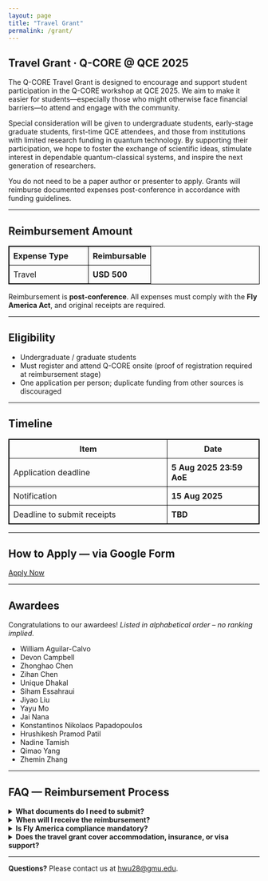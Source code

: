 ```yaml
---
layout: page
title: "Travel Grant"
permalink: /grant/
---
```


## Travel Grant · Q-CORE @ QCE 2025

The Q-CORE Travel Grant is designed to encourage and support student participation in the Q-CORE workshop at QCE 2025. We aim to make it easier for students—especially those who might otherwise face financial barriers—to attend and engage with the community.

Special consideration will be given to undergraduate students, early-stage graduate students, first-time QCE attendees, and those from institutions with limited research funding in quantum technology. By supporting their participation, we hope to foster the exchange of scientific ideas, stimulate interest in dependable quantum-classical systems, and inspire the next generation of researchers.

You do not need to be a paper author or presenter to apply. Grants will reimburse documented expenses post-conference in accordance with funding guidelines.

---

## Reimbursement Amount

<table style="border: 1px solid #000; border-collapse: collapse;">
  <thead>
    <tr>
      <th style="padding: 8px 40px 8px 8px; border: 1px solid #000;">Expense Type</th>
      <th style="padding: 8px; border: 1px solid #000;">Reimbursable</th>
    </tr>
  </thead>
  <tbody>
    <tr>
      <td style="padding: 8px; border: 1px solid #000;">Travel</td>
      <td style="padding: 8px; border: 1px solid #000;"><strong>USD 500</strong></td>
    </tr>
  </tbody>
</table>


Reimbursement is **post-conference**. All expenses must comply with the **Fly America Act**, and original receipts are required.

---

## Eligibility

* Undergraduate / graduate students 
* Must register and attend Q-CORE onsite (proof of registration required at reimbursement stage)  
* One application per person; duplicate funding from other sources is discouraged

---

## Timeline

<table style="border: 1px solid #000; border-collapse: collapse;">
  <thead>
    <tr>
      <th style="padding: 8px; border: 1px solid #000; width: 300px;">Item</th>
      <th style="padding: 8px; border: 1px solid #000;">Date</th>
    </tr>
  </thead>
  <tbody>
    <tr>
      <td style="padding: 8px; border: 1px solid #000;">Application deadline</td>
      <td style="padding: 8px; border: 1px solid #000;"><strong>5 Aug 2025 23:59 AoE</strong></td>
    </tr>
    <tr>
      <td style="padding: 8px; border: 1px solid #000;">Notification</td>
      <td style="padding: 8px; border: 1px solid #000;"><strong>15 Aug 2025</strong></td>
    </tr>
    <tr>
      <td style="padding: 8px; border: 1px solid #000;">Deadline to submit receipts</td>
      <td style="padding: 8px; border: 1px solid #000;"><strong>TBD</strong></td>
    </tr>
  </tbody>
</table>



---

## How to Apply — via Google Form

<div class="text-center my-4">
  <a class="btn btn-primary btn-lg" target="_blank" rel="noopener"
     href="https://forms.gle/5STsrKADSYJcGZaw6">
    Apply Now
  </a>
</div>


---

## Awardees

Congratulations to our awardees! 
*Listed in alphabetical order – no ranking implied.*

- William Aguilar-Calvo  
- Devon Campbell  
- Zhonghao Chen  
- Zihan Chen  
- Unique Dhakal  
- Siham Essahraui
- Jiyao Liu  
- Yayu Mo  
- Jai Nana  
- Konstantinos Nikolaos Papadopoulos  
- Hrushikesh Pramod Patil  
- Nadine Tamish
- Qimao Yang 
- Zhemin Zhang


---

## FAQ — Reimbursement Process

<details>
  <summary><strong>What documents do I need to submit?</strong></summary>
  
  <p>Please prepare and submit the following:</p>
  <ol>
    <li><strong>Original receipts</strong> for travel, accommodation, and conference registration
        (electronic scans are acceptable unless otherwise specified).</li>
    <li><strong>Boarding passes</strong> or travel itineraries — may be requested to confirm travel completion,
        depending on funding requirements.</li>
    <li><strong>Passport</strong> or government-issued ID (scan) for accounting and compliance purposes.</li>
    <li><strong>Completed reimbursement form</strong> (template will be sent to awardees before the reimbursement stage).</li>
  </ol>
  <p>All documents must be clear, legible, and submitted by the stated deadline to avoid processing delays.</p>
</details>

<details>
  <summary><strong>When will I receive the reimbursement?</strong></summary>
  
  <p>Reimbursements are typically processed <strong>within 4–6 weeks</strong> after your documents are approved.</p>
  <p>Payments will be made via <strong>international wire transfer</strong> or <strong>PayPal</strong>
     (depending on location and institutional restrictions). Detailed instructions will be included in your award notification.</p>
</details>

<details>
  <summary><strong>Is Fly America compliance mandatory?</strong></summary>
  
  <p><strong>Yes.</strong> If your travel is funded by this grant, the <strong>Fly America Act</strong>
     requires you to use a U.S. airline whenever possible.</p>
  <p>If no U.S. carrier is available for a flight segment, you must:</p>
  <ul>
    <li>Provide a screenshot showing available flights</li>
    <li>Explain the situation in the remarks section of your reimbursement form</li>
  </ul>
  <p>Failure to follow this rule may result in partial or no reimbursement for that flight.</p>
</details>

<details>
  <summary><strong>Does the travel grant cover accommodation, insurance, or visa support?</strong></summary>
  
  <p><strong>No.</strong> These items are outside the scope of the travel grant. Participants are expected to make their own arrangements for accommodation, insurance, and visa-related matters.
</details>




---
<p><strong>Questions?</strong> Please contact us at
  <a href="mailto:hwu28@gmu.edu">hwu28@gmu.edu</a>.
</p>



